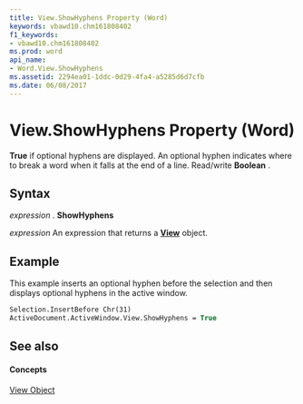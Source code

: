```yaml
---
title: View.ShowHyphens Property (Word)
keywords: vbawd10.chm161808402
f1_keywords:
- vbawd10.chm161808402
ms.prod: word
api_name:
- Word.View.ShowHyphens
ms.assetid: 2294ea01-1ddc-0d29-4fa4-a5285d6d7cfb
ms.date: 06/08/2017
---
```



# View.ShowHyphens Property (Word)

 **True** if optional hyphens are displayed. An optional hyphen indicates where to break a word when it falls at the end of a line. Read/write **Boolean** .


## Syntax

 _expression_ . **ShowHyphens**

 _expression_ An expression that returns a **[View](Word.View.md)** object.


## Example

This example inserts an optional hyphen before the selection and then displays optional hyphens in the active window.


```vb
Selection.InsertBefore Chr(31) 
ActiveDocument.ActiveWindow.View.ShowHyphens = True
```


## See also


#### Concepts


[View Object](Word.View.md)

